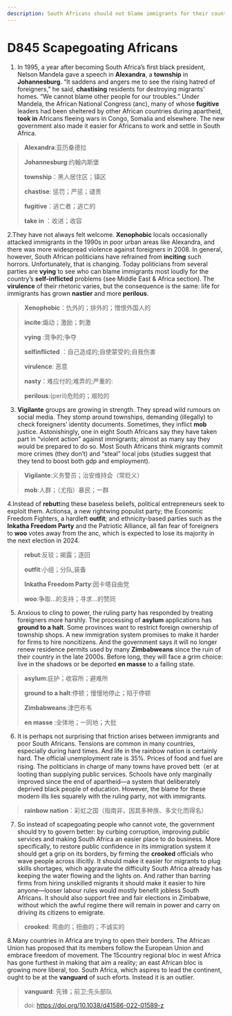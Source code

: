 ```yaml
---
description: South Africans should not blame immigrants for their country’s failings 
---
```


# D845  Scapegoating Africans 
1. In 1995, a year after becoming South Africa’s first black president, Nelson Mandela gave a speech in **Alexandra**, a **township** in **Johannesburg**. “It saddens and angers me to see the rising hatred of foreigners,” he said, **chastising** residents for destroying migrants’ homes. “We cannot blame other people for our troubles.” Under Mandela, the African National Congress (anc), many of whose **fugitive** leaders had been sheltered by other African countries during apartheid, **took in** Africans fleeing wars in Congo, Somalia and elsewhere. The new government also made it easier for Africans to work and settle in South Africa.

> **Alexandra**:亚历桑德拉
>
> **Johannesburg**:约翰内斯堡
>
> **township**：黑人居住区；镇区
>
> **chastise**: 惩罚；严惩；谴责
>
> **fugitive**：逃亡者；逃亡的
>
> **take in** ：收进；收容
>

2.They have not always felt welcome. **Xenophobic** locals occasionally attacked immigrants in the 1990s in poor urban areas like Alexandra, and there was more widespread violence against foreigners in 2008. In general, however, South African politicians have refrained from **inciting** such horrors. Unfortunately, that is changing. Today politicians from several parties are **vying** to see who can blame immigrants most loudly for the country’s **self-­inflicted** problems (see Middle East & Africa section). The **virulence** of their rhetoric varies, but the consequence is the same: life for immigrants has grown **nastier** and more **perilous**.

> **Xenophobic**：仇外的；排外的；憎恨外国人的
>
> **incite**:煽动；激励；刺激
>
> **vying** :竞争的;争夺
>
> **self­inflicted** ：自己造成的;自使蒙受的;自我伤害
>
> **virulence**: 恶意
>
> **nasty**：难应付的;难弄的;严重的:
>
> **perilous**:(peril)危险的；艰险的
>

3.  **Vigilante** groups are growing in strength. They spread wild rumours on social media. They stomp around townships, demanding (illegally) to check foreigners’ identity documents. Sometimes, they inflict **mob** justice. Astonishingly, one in eight South Africans say they have taken part in “violent action” against immigrants; almost as many say they would be prepared to do so. Most South Africans think migrants commit more crimes (they don’t) and “steal” local jobs (studies suggest that they tend to boost both gdp and employment).

> **Vigilante**:义务警员；治安维持会（常贬义）
>
> **mob**:人群；（尤指）暴民；一群
>

4.Instead of **rebut**ting these baseless beliefs, political entrepreneurs seek to exploit them. Actionsa, a new right­wing populist party; the Economic Freedom Fighters, a hard­left **outfit**; and ethnicity­-based parties such as the **Inkatha Freedom Party** and the Patriotic Alliance, all fan fear of foreigners to **woo** votes away from the anc, which is expected to lose its majority in the next election in 2024.

> **rebut**:反驳；揭露；逐回
>
> **outfit**:小组；分队,装备
>
> **Inkatha Freedom Party**:因卡塔自由党
>
> **woo**:争取…的支持；寻求…的赞同
>

5. Anxious to cling to power, the ruling party has responded by treating foreigners more harshly. The processing of **asylum** applications has **ground to a halt**. Some provinces want to restrict foreign ownership of township shops. A new immigration system promises to make it harder for firms to hire non­citizens. And the government says it will no longer renew residence permits used by many **Zimbabweans** since the ruin of their country in the late 2000s. Before long, they will face a grim choice: live in the shadows or be deported **en masse** to a failing state.

> **asylum**:庇护；收容所；避难所
>
> **ground to a halt**:停顿；慢慢地停止；陷于停顿
>
> **Zimbabweans**:津巴布韦
>
> **en masse** :全体地；一同地；大批
>

6. It is perhaps not surprising that friction arises between immigrants and poor South Africans. Tensions are common in many countries, especially during hard times. And life in the rainbow nation is certainly hard. The official unemployment rate is 35%. Prices of food and fuel are rising. The politicians in charge of many towns have proved bett（er at looting than supplying public services. Schools have only marginally improved since the end of apartheid—a system that deliberately deprived black people of education. However, the blame for these modern ills lies squarely with the ruling party, not with immigrants.

> **rainbow nation**：彩虹之国（指南非，因其多种族、多文化而得名）
>

7. So instead of scapegoating people who cannot vote, the government should try to govern better: by curbing corruption, improving public services and making South Africa an easier place to do business. More specifically, to restore public confidence in its immigration system it should get a grip on its borders, by firming the **crooked** officials who wave people across illicitly. It should make it easier for migrants to plug skills shortages, which aggravate the difficulty South Africa already has keeping the water flowing and the lights on. And rather than barring firms from hiring unskilled migrants it should make it easier to hire anyone—looser labour rules would mostly benefit jobless South Africans. It should also support free and fair elections in Zimbabwe, without which the awful regime there will remain in power and carry on driving its citizens to emigrate.

> **crooked**: 弯曲的；扭曲的；不诚实的
>

8.Many countries in Africa are trying to open their borders. The African Union has proposed that its members follow the European Union and embrace freedom of movement. The 15­country regional bloc in west Africa has gone furthest in making that aim a reality; an east African bloc is growing more liberal, too. South Africa, which aspires to lead the continent, ought to be at the **vanguard** of such eforts. Instead it is an outlier.

> **vanguard**: 先锋；前卫;先头部队
>
> doi: https://doi.org/10.1038/d41586-022-01589-z
>

